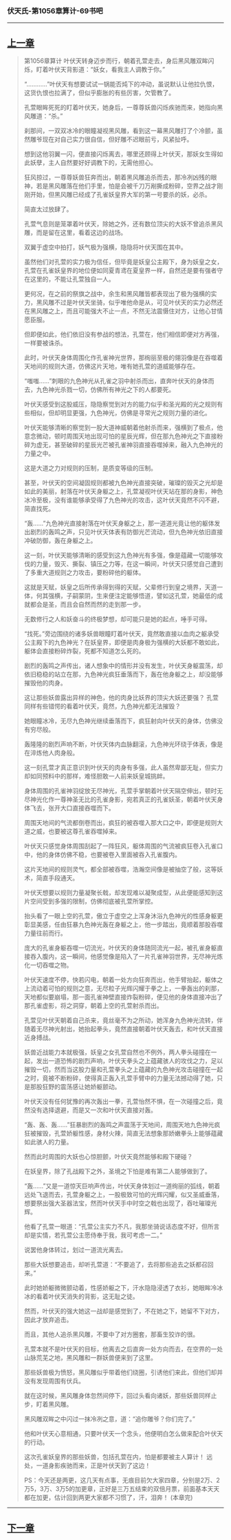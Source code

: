 ### 伏天氏-第1056章算计-69书吧

--------
[上一章](./7074d70f23651fa463679b22cd7cafd1.md)
--------


>
>
>
>第1056章算计
>叶伏天转身迈步而行，朝着孔萱走去，身后黑风雕双眸闪烁，盯着叶伏天背影道：“妖女，看我主人调教于你。”
>
>“…………”叶伏天有想要试试一锅能否炖下的冲动，虽说默认让他拉仇恨，这货仇恨也拉满了，但似乎膨胀的有些厉害，欠管教了。
>
>孔萱眼眸死死的盯着叶伏天，她身后，一尊尊妖兽闪烁疾驰而来，她指向黑风雕道：“杀。”
>
>刹那间，一双双冰冷的眼瞳凝视黑风雕，看到这一幕黑风雕打了个冷颤，虽然雕爷现在对自己实力很自信，但好雕不迟眼前亏，风紧扯呼。
>
>想到这他羽翼一闪，便直接闪烁离去，哪里还顾得上叶伏天，那妖女生得如此妖孽，主人自然要好好调教下的，无需他担心。
>
>狂风掠过，一尊尊妖兽狂奔而出，朝着黑风雕追杀而去，那冷冽凶残的眼神，若是黑风雕落在他们手里，怕是会被千刀万剐撕成粉碎，空界之战才刚刚开始，但黑风雕已经成了孔雀妖皇界大军的第一号要杀的妖，必杀。
>
>简直太过放肆了。
>
>孔萱气息则是笼罩着叶伏天，除她之外，还有数位顶尖的大妖不曾追杀黑风雕，而是留在这里，看着这边的战场。
>
>双翼于虚空中拍打，妖气极为强横，隐隐将叶伏天围在其中。
>
>虽然他们对孔萱的实力极为信任，但毕竟是妖皇公主殿下，身为妖皇之女，孔萱在孔雀妖皇界的地位便如同夏青鸢在夏皇界一样，自然还是要有强者守在这里的，不能让孔萱独自一人。
>
>更何况，在之前的祭旗之战中，余生和黑风雕皆都表现出了极为强横的实力，黑风雕不过是叶伏天坐骑，似乎唯他命是从，可见叶伏天的实力必然还在黑风雕之上，而且可能强大不止一点，不然无法震慑住对方，让他心甘情愿臣服。
>
>但即便如此，他们依旧没有参战的想法，孔萱在，他们相信即便对方再强，一样要被诛杀。
>
>此时，叶伏天身体周围化作孔雀神光世界，那绚丽至极的翎羽像是在吞噬着天地间的规则大道，仿佛这片天地，唯有她孔萱的道威能够存在。
>
>“嗤嗤……”刺眼的九色神光从孔雀之羽中射杀而出，直奔叶伏天的身体而去，九色神光杀戮一切，仿佛所有神光之下的人都要死。
>
>叶伏天感受到这股威压，隐隐察觉到对方的能力似乎和圣光殿的光之规则有些相似，但却明显更强，九色神光，仿佛是寻常光之规则力量的进化。
>
>叶伏天能够清晰的察觉到一股大道神威朝着他射杀而来，强横到了极点，他意念微动，顿时周围天地出现可怕的星辰光辉，但在那九色神光之下直接粉碎为虚无，甚至破碎的星辰光芒被孔雀神羽直接吞噬掉来，融入九色神光的力量之中。
>
>这是大道之力对规则的压制，是质变等级的压制。
>
>甚至，叶伏天的空间凝固规则都被九色神光直接突破，璀璨的毁灭之光却是如此的美丽，射落在叶伏天身躯之上，孔萱凝视叶伏天站在那的身影，神色冰冷至极，没有谁能够承受得了九色神光的攻击，这叶伏天竟然不闪不避，简直找死。
>
>“轰……”九色神光直接射落在叶伏天身躯之上，那一道道光竟让他的躯体发出剧烈的轰鸣之声，只见叶伏天体表有防御光芒流动，但九色神光依旧直接冲破防御，轰在身躯之上。
>
>这一刻，叶伏天能够清晰的感受到这九色神光有多强，像是蕴藏一切能够攻伐的力量，毁灭、撕裂、镇压之力等，在这一瞬间，叶伏天只感觉自己遭到了多重大道规则之力攻击，要粉碎他的躯体。
>
>这就是天赋，妖皇之后所传承得到得的天赋，父辈修行到皇之境界，天道一体，何其强横，子嗣蒙阴，生来便注定能够悟道，譬如这孔萱，她最低的成就都会是圣，而且会自然而然的走到那一步。
>
>无数修行之人和妖奋斗的终极梦想，却可能只是她的起点，唾手可得。
>
>“找死。”旁边围绕的诸多妖兽眼瞳盯着叶伏天，竟然敢直接以血肉之躯承受公主殿下的九色神光？在妖皇界，即便是肉身极为强横的大妖都不敢如此，躯体会直接粉碎炸裂，死都不知道怎么死的。
>
>剧烈的轰鸣之声传出，诸人想象中的情形并没有发生，叶伏天身躯震荡，却依旧稳稳的站立在那，九色神光疯狂垂落而下，轰在他身躯之上，却没能够摧毁他的肉身。
>
>这让那些妖兽露出异样的神色，他的肉身比妖界的顶尖大妖还要强？
>孔萱同样有些错愕的看着叶伏天，竟然，九色神光都无法摧毁？
>
>她眼瞳冰冷，无尽九色神光继续垂落而下，疯狂射向叶伏天的身体，仿佛没有穷尽般。
>
>轰隆隆的剧烈声响不断，叶伏天体内血脉翻滚，九色神光环绕于体表，像是在淬炼他人肉身般。
>
>这一刻孔萱才真正意识到叶伏天的肉身有多强，此人虽然卑鄙无耻，但实力却如同预料中的那样，难怪胆敢一人前来妖皇城挑衅。
>
>身体周围的孔雀神羽绽放无尽神光，孔萱手掌朝着叶伏天隔空伸出，顿时无尽神光化作一尊神圣无比的孔雀身影，宛若真正的孔雀妖圣，朝着叶伏天身体飞去，张开大口直接吞噬而下。
>
>周围天地间的气流都倒卷而出，疯狂的被吞噬入那大口之中，即便是规则大道之威，也要被这尊孔雀吞噬掉来。
>
>叶伏天只感觉身体周围刮起了一阵狂风，躯体周围的气流被疯狂卷入孔雀口中，他的身体仿佛不稳，也要被卷入里面被吞入孔雀腹内。
>
>这片天地间的规则灵气，都全部被吞噬，浩瀚空间像是被抽空了般，这等妖术，简直手段通天。
>
>叶伏天想要以规则力量凝聚长戟，却发现难以凝聚成型，从此便能感知到这片空间受到多强的限制，仿佛彻底被孔萱所掌控。
>
>抬头看了一眼上空的孔萱，傲立于虚空之上浑身沐浴九色神光的性感身躯更彰显美感，任由狂暴九色神光轰在身躯之上，他一步踏出，竟顺着那股吞噬力量往前而行。
>
>庞大的孔雀身躯吞噬一切流光，叶伏天的身体随同流光一起，被孔雀身躯直接吞入腹内，这一瞬间，他感觉像是陷入了一片孔雀神羽世界，无尽神光炼化一切吞噬之物。
>
>叶伏天速度不停，快若闪电，朝着一处方向狂奔而出，他手臂抬起，躯体之上流动着可怕的规则之意，无尽粒子光辉闪耀于拳之上，一拳轰出的刹那，天地都似要崩塌，那一面孔雀神壁直接炸裂粉碎，便见他的身体直接冲出了那孔雀虚影，将之洞穿，朝着上空的孔萱射杀而出。
>
>孔萱见叶伏天朝着自己杀来，竟丝毫不为之所动，她浑身九色神光流转，伴随着无尽神光射出，她抬起拳头，竟然直接朝着叶伏天轰去，和叶伏天直接近身搏战。
>
>妖兽近战能力本就极强，妖皇之女孔萱自然也不例外，两人拳头碰撞在一起，发出一道恐怖的剧烈声响，叶伏天拳头之上蕴藏骇人的攻伐之力，足以摧毁一切，然而当这股力量和孔萱拳头之上蕴藏的九色神光攻击碰撞在一起之时，竟被不断粉碎，使得真正轰入孔萱手臂中的力量无法撼动得了她，只是那股狂野的震荡感让她娇躯颤动。
>
>叶伏天没有任何犹豫的再次轰出一拳，孔萱怡然不惧，在一次碰撞之后，竟然没有选择退避，而是又一次和叶伏天直接对轰。
>
>“轰、轰、轰……”狂暴剧烈的轰鸣之声震荡于天地间，周围天地九色神光疯狂被摧毁，孔萱娇躯性感，身材火辣，简直无法想象那娇嫩拳头上能够蕴藏如此骇人的力量。
>
>然而此时周围的大妖也心惊胆颤，叶伏天竟然能够和殿下硬碰？
>
>在妖皇界，除了孔战殿下之外，圣境之下怕是难有第二人能够做到了。
>
>“轰……”又是一道惊天巨响声传出，叶伏天身体划过一道绚丽的弧线，朝着远处飞退而去，孔萱身躯之上，一股极致可怕的光辉闪耀，似又圣威垂落，想要祭出强大圣器法宝，然而叶伏天手中时空之戟也出现了，吞吐璀璨光辉。
>
>他看了孔萱一眼道：“孔萱公主实力不凡，我那坐骑说话态度不好，但所言却是实情，若孔萱公主愿侍奉于我，我可考虑一二。”
>
>说罢他身体转过，划过一道流光离去。
>
>那些大妖想要追击，却听孔萱道：“不要追了，去将那些追去之妖都召回来。”
>
>此时她娇躯微微颤动着，性感娇躯之下，汗水隐隐浸透了衣衫，她眼眸冷冰冰的看着叶伏天消失的背影，这无耻之徒。
>
>然而，叶伏天的强大她这一战却是感觉到了，不在她之下，她留不下对方，因此才放弃追击。
>
>而且，其他人追杀黑风雕，不要中了对方圈套，那畜生狡诈的很。
>
>孔萱本就不是叶伏天的目标，他离去之后直奔一处方向而去，在空界的一处山脉荒芜之地，黑风雕和一群妖兽便来到了这里。
>
>那些妖兽极为愤怒，黑风雕似乎带着他们绕圈，引诱他们来此，但他们却并没有发现周围有伏兵。
>
>就在这时候，黑风雕身体忽然间停下，回过头看向诸妖，那些妖兽同样止步，盯着黑风雕。
>
>黑风雕双眸之中闪过一抹冷冽之意，道：“追你雕爷？你们完了。”
>
>他和叶伏天心意相通，只要叶伏天一个念头，他便明白怎么做来配合叶伏天的行动。
>
>这次孔雀妖皇界的那些妖兽，包括孔萱在内，怕是都要被主人算计！
>远处，一道身影疾驰而来，正是叶伏天到了这边！
>
>PS：今天还是两更，这几天有点事，无痕目前欠大家四章，分别是2万、2万5，3万、3万5的加更章，正好是三万五结束的双倍月票，前面基本天天都在加更，估计回到两更大家都不习惯了，汗，泪奔！
>(本章完)
>
>

--------
[下一章](./65d14a13ce3ce5edfd78d77ead132c6c.md)
--------
